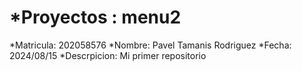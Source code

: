# *Proyectos : menu2
*Matricula:   202058576
*Nombre:      Pavel Tamanis Rodriguez
*Fecha:       2024/08/15
*Descrpicion: Mi primer repositorio 

